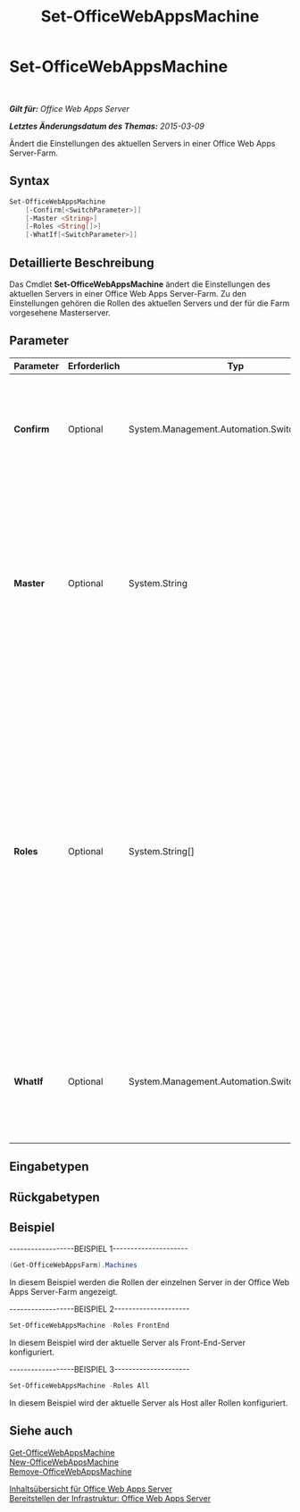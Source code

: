﻿---
title: Set-OfficeWebAppsMachine
TOCTitle: Set-OfficeWebAppsMachine
ms:assetid: aeba2638-be88-4030-80fe-7e4bcd30309b
ms:mtpsurl: https://technet.microsoft.com/de-de/library/JJ219448(v=office.15)
ms:contentKeyID: 49633179
ms.date: 12/22/2017
mtps_version: v=office.15
ms.translationtype: HT
---

# Set-OfficeWebAppsMachine

 

_**Gilt für:** Office Web Apps Server_

_**Letztes Änderungsdatum des Themas:** 2015-03-09_

Ändert die Einstellungen des aktuellen Servers in einer Office Web Apps Server-Farm.

## Syntax

```PowerShell
Set-OfficeWebAppsMachine 
    [-Confirm[<SwitchParameter>]] 
    [-Master <String>] 
    [-Roles <String[]>] 
    [-WhatIf[<SwitchParameter>]]
```

## Detaillierte Beschreibung

Das Cmdlet **Set-OfficeWebAppsMachine** ändert die Einstellungen des aktuellen Servers in einer Office Web Apps Server-Farm. Zu den Einstellungen gehören die Rollen des aktuellen Servers und der für die Farm vorgesehene Masterserver.

## Parameter


<table>
<colgroup>
<col style="width: 25%" />
<col style="width: 25%" />
<col style="width: 25%" />
<col style="width: 25%" />
</colgroup>
<thead>
<tr class="header">
<th>Parameter</th>
<th>Erforderlich</th>
<th>Typ</th>
<th>Beschreibung</th>
</tr>
</thead>
<tbody>
<tr class="odd">
<td><p><strong>Confirm</strong></p></td>
<td><p>Optional</p></td>
<td><p>System.Management.Automation.SwitchParameter</p></td>
<td><p>Fordert Sie vor der Ausführung eines Befehls zur Bestätigung auf. Um weitere Informationen zu erhalten, geben Sie den folgenden Befehl ein: <strong>get-help about_commonparameters</strong></p></td>
</tr>
<tr class="even">
<td><p><strong>Master</strong></p></td>
<td><p>Optional</p></td>
<td><p>System.String</p></td>
<td><p></p>
<p>Gibt den Server an, auf dem die Konfigurationsdateien des Masterservers der Farm gespeichert sind.</p>
<p>Wenn Sie den lokalen Server als Masterserver festlegen, müssen Sie <strong>Set-OfficeWebAppsMachine -Master</strong> auf allen restlichen Servern in der Office Web Apps Server-Farm so ausführen, dass diese auf den neuen Masterserver verwiesen werden.</p></td>
</tr>
<tr class="odd">
<td><p><strong>Roles</strong></p></td>
<td><p>Optional</p></td>
<td><p>System.String[]</p></td>
<td><p>Gibt die Liste der (durch Kommas getrennten) Serverrollen an, die dem lokalen Server zugewiesen werden sollen.</p>
<p>Es gibt folgende Rollentypen:</p>
<p><strong>All</strong></p>
<p><strong>FrontEnd</strong></p>
<p><strong>WordBackEnd</strong></p>
<p><strong>ExcelBackEnd</strong></p>
<p><strong>PowerPointBackEnd</strong></p>
<div class="alert">

> [!IMPORTANT]
> Ausdrücklich empfohlen wird, auf allen Servern in einer Office Web Apps Server-Farm alle Rollen auszuführen. Das Zuweisen von Rollen ist erst sinnvoll, wenn die Office Web Apps Server-Farm mindestens ca. 50&nbsp;Server enthält.


</div></td>
</tr>
<tr class="even">
<td><p><strong>WhatIf</strong></p></td>
<td><p>Optional</p></td>
<td><p>System.Management.Automation.SwitchParameter</p></td>
<td><p>Zeigt eine Meldung an, die die Auswirkung des Befehls beschreibt, anstatt den Befehl auszuführen. Um weitere Informationen zu erhalten, geben Sie den folgenden Befehl ein: <strong>get-help about_commonparameters</strong></p></td>
</tr>
</tbody>
</table>


## Eingabetypen

## Rückgabetypen

## Beispiel

\------------------BEISPIEL 1---------------------

```PowerShell
(Get-OfficeWebAppsFarm).Machines
```

In diesem Beispiel werden die Rollen der einzelnen Server in der Office Web Apps Server-Farm angezeigt.

\------------------BEISPIEL 2---------------------

```PowerShell
Set-OfficeWebAppsMachine -Roles FrontEnd
```

In diesem Beispiel wird der aktuelle Server als Front-End-Server konfiguriert.

\------------------BEISPIEL 3---------------------

```PowerShell
Set-OfficeWebAppsMachine -Roles All
```

In diesem Beispiel wird der aktuelle Server als Host aller Rollen konfiguriert.

## Siehe auch


[Get-OfficeWebAppsMachine](get-officewebappsmachine.md)  
[New-OfficeWebAppsMachine](new-officewebappsmachine.md)  
[Remove-OfficeWebAppsMachine](remove-officewebappsmachine.md)  


[Inhaltsübersicht für Office Web Apps Server](content-roadmap-for-office-web-apps-server.md)  
[Bereitstellen der Infrastruktur: Office Web Apps Server](deploy-the-infrastructure-office-web-apps-server.md)  
  

[](deploy-the-infrastructure-office-web-apps-server.md)


